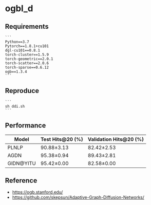# ogbl_d

## Requirements
    ```
    Python==3.7
    Pytorch==1.8.1+cu101
    dgl-cu101==0.8.1
    torch-cluster==1.5.9
    torch-geometric==2.0.1
    torch-scatter==2.0.6
    torch-sparse==0.6.12
    ogb==1.3.4
    ```
## Reproduce
    ```
    sh ddi.sh
    ```

## Performance

|  Model   | Test Hits@20 (%) | Validation Hits@20 (%) |
|  ----  | ----  | ----  |
| PLNLP | 90.88±3.13 | 82.42±2.53 |
| AGDN | 95.38±0.94 | 89.43±2.81 |
| GIDN@YITU | 95.42±0.00 | 82.58±0.00 |


## Reference
- https://ogb.stanford.edu/
- https://github.com/skepsun/Adaptive-Graph-Diffusion-Networks/
